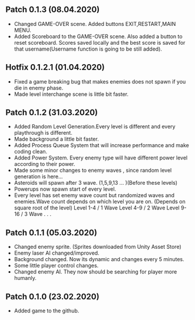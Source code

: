 **Patch 0.1.3** (08.04.2020)
-
- Changed GAME-OVER scene. Added buttons EXIT,RESTART,MAIN MENU.
- Added Scoreboard to the GAME-OVER scene. Also added a button to reset scoreboard. Scores saved locally and the best score is saved for that username(Username function is going to be still added).

**Hotfix 0.1.2.1** (01.04.2020)
-
- Fixed a game breaking bug that makes enemies does not spawn if you die in enemy phase.
- Made level interchange scene is little bit faster.

**Patch 0.1.2** (31.03.2020)
-
- Added Random Level Generation.Every level is different and every playthrough is different.
- Made background a little bit faster.
- Added Process Queue System that will increase performance and make coding clean.
- Added Power System. Every enemy type will have different power level according to their power.
- Made some minor changes to enemy waves , since random level generation is here...
- Asteroids will spawn after 3 wave. (1,5,9,13 ... )(Before these levels)
- Powerups now spawn start of every level.
- Every level has set enemy wave count but randomized waves and enemies.Wave count depends on which level you are on. (Depends on square root of the level)
Level 1-4 / 1 Wave 
Level 4-9 / 2 Wave
Level 9-16 / 3 Wave
.
.
.

**Patch 0.1.1** (05.03.2020)
-
- Changed enemy sprite. (Sprites downloaded from Unity Asset Store)
- Enemy laser AI changed/improved.
- Background changed. Now its dynamic and changes every 5 minutes.
- Some little player control changes.
- Changed enemy AI. They now should be searching for player more humanly.

**Patch 0.1.0** (23.02.2020)
-
- Added game to the github.
